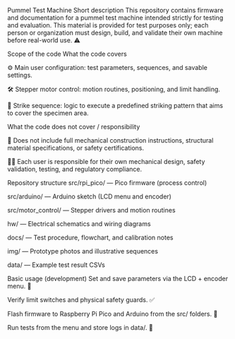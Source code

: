 Pummel Test Machine
Short description This repository contains firmware and documentation for a pummel test machine intended strictly for testing and evaluation. This material is provided for test purposes only; each person or organization must design, build, and validate their own machine before real-world use. ⚠️

Scope of the code
What the code covers

⚙️ Main user configuration: test parameters, sequences, and savable settings.

🛠️ Stepper motor control: motion routines, positioning, and limit handling.

🔨 Strike sequence: logic to execute a predefined striking pattern that aims to cover the specimen area.

What the code does not cover / responsibility

🚫 Does not include full mechanical construction instructions, structural material specifications, or safety certifications.

🧑‍🔧 Each user is responsible for their own mechanical design, safety validation, testing, and regulatory compliance.

Repository structure
src/rpi_pico/ — Pico firmware (process control)

src/arduino/ — Arduino sketch (LCD menu and encoder)

src/motor_control/ — Stepper drivers and motion routines

hw/ — Electrical schematics and wiring diagrams

docs/ — Test procedure, flowchart, and calibration notes

img/ — Prototype photos and illustrative sequences

data/ — Example test result CSVs

Basic usage (development)
Set and save parameters via the LCD + encoder menu. 🔧

Verify limit switches and physical safety guards. ✅

Flash firmware to Raspberry Pi Pico and Arduino from the src/ folders. 💾

Run tests from the menu and store logs in data/. 📂
